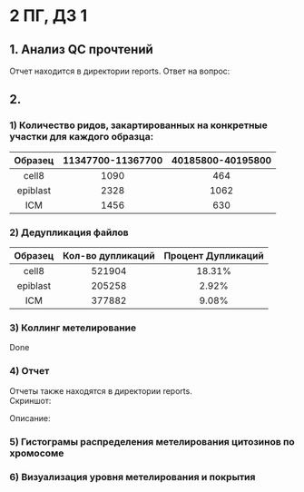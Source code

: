 # 2 ПГ, ДЗ 1

## 1. Анализ QC прочтений
Отчет находится в директории reports.
Ответ на вопрос: 
  
## 2. 
### 1) Количество ридов, закартированных на конкретные участки для каждого образца:  
| Образец   |11347700-11367700|40185800-40195800|
|:---------:|:---------------:|:---------------:|
| cell8     | 1090            | 464             |
| epiblast  | 2328            | 1062            |
| ICM       | 1456            | 630             |

### 2) Дедупликация файлов  
|Образец |Кол-во дупликаций|Процент Дупликаций|
|:------:|:---------------:|:----------------:|
|cell8   |521904           |18.31%            |
|epiblast|205258           |2.92%             |
|ICM     |377882           |9.08%             |

### 3) Коллинг метелирование
Done

### 4) Отчет
Отчеты также находятся в директории reports.  
Скриншот:  

Описание: 
  
### 5) Гистограмы распределения метелирования цитозинов по хромосоме

### 6) Визуализация уровня метелирования и покрытия
